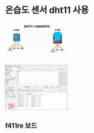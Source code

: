 # 온습도 센서 dht11 사용 
## <img width = "40%" src="https://github.com/buskingsue/DHT11/blob/master/dht11.png">
##
## <img width = "40%" src="https://github.com/buskingsue/DHT11/blob/master/comport_%EC%98%A8%EB%8F%84.png">

## f411re 보드 

